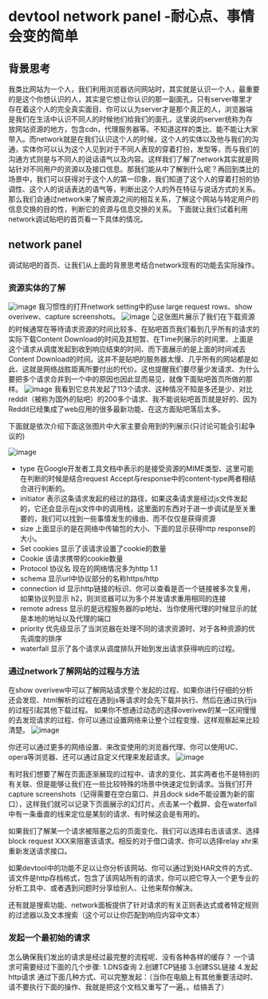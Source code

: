# devtool network panel -耐心点、事情会变的简单

## 背景思考
我类比网站为一个人，我们利用浏览器访问网站时，其实就是认识一个人，最重要的是这个你想认识的人，其实是它想让你认识的那一副面孔，只有server哪里才存在着这个人的完全真实面目、你可以认为server才是那个真正的人，浏览器端是我们在生活中认识不同人的时候他们给我们的面孔，这里说的server统称为存放网站资源的地方，包含cdn，代理服务器等。不知道这样的类比、能不能让大家带入。而network就是在我们认识这个人的时候，这个人的实体以及他与我们的沟通，实体你可以认为这个人见到对于不同人表现的穿着打扮，发型等，而与我们的沟通方式则是与不同人的说话语气以及内容。这样我们了解了network其实就是网站针对不同用户的资源以及接口信息。那我们能从中了解到什么呢？再回到类比的场景中，我们可以获得对于这个人的第一印象，我们知道了这个人的穿着打扮的协调性、这个人的说话表达的语气等，判断出这个人的外在特征与说话方式的关系。那么我们会通过network来了解资源之间的相互关系，了解这个网站与特定用户的信息交换的目的性，判断它的资源与信息交换的关系。
下面就让我们试着利用network调试贴吧的首页看一下具体的情况。

## network panel
调试贴吧的首页、让我们从上面的背景思考结合network现有的功能去实际操作。
### 资源实体的了解
![image](https://user-images.githubusercontent.com/62834754/132018276-880ed28a-004b-4f1c-9b5d-8f17f9bed610.png)
我习惯性的打开network setting中的use large request rows、show overivew、capture screenshots。
![image](https://user-images.githubusercontent.com/62834754/132020712-1a34fdc6-bcd1-428f-9a53-524df7f37e16.png)
👆这张图片展示了我们在下载资源的时候通常在等待请求资源的时间比较多、在贴吧首页我们看到几乎所有的请求的实际下载Content Download的时间及其短暂、在Time列展示的时间里、上面是这个请求从调度发起到收到响应结束的时间、而下面展示的是上面的时间减去Content Download的时间。这并不是贴吧的服务器太慢、几乎所有的网站都是如此、这就是网络战胜距离所要付出的代价。这也提醒我们要尽量少发请求、为什么要把多个请求合并到一个中的原因也因此显而易见，就像下面贴吧首页所做的那样。
![image](https://user-images.githubusercontent.com/62834754/132021970-1493865a-8828-4baa-825c-2a9ac7ee2cce.png)
我看到它总共发起了113个请求、这种情况不知是多还是少、对比reddit（被称为国外的贴吧）的200多个请求、我不能说贴吧首页就是好的、因为Reddit已经集成了web应用的很多最新功能、在这方面贴吧落后太多。

下面就是依次介绍下面这张图片中大家主要会用到的列展示(只讨论可能会引起争议的)

![image](https://user-images.githubusercontent.com/62834754/132024391-54e11307-57b9-403f-9194-c31aaef7e2f6.png)
- type 在Google开发者工具文档中表示的是接受资源的MIME类型、这里可能在判断的时候是结合request Accept与response中的content-type两者相结合进行判断的。
- initiator 表示这条请求发起的经过的路径，如果这条请求是经过js文件发起的，它还会显示在js文件中的调用栈，这里面的东西对于进一步调试是至关重要的，我们可以找到一些事情发生的缘由、而不仅仅是获得资源
- size 上面显示的是在网络中传输包的大小、下面的显示获得http response的大小。
- Set cookies 显示了该请求设置了cookie的数量
- Cookie 该请求携带的cookie数量
- Protocol 协议名 现在的网络情况多为http 1.1 
- schema 显示url中协议部分的名称https/http
- connection id 显示http链接的标识、你可以查看是否一个链接被多次复用，如果协议列显示 h2，则浏览器可以为多个并发请求重用相同的连接
- remote adress 显示的是远程服务器的ip地址、当你使用代理的时候显示的就是本地的地址以及代理的端口
- priority 优先级显示了当浏览器在处理不同的请求资源时、对于各种资源的优先调度的排序
- waterfall 显示了各个请求从调度排队开始到发出请求获得响应的过程。

### 通过network了解网站的过程与方法

在show overivew中可以了解网站请求整个发起的过程、如果你进行仔细的分析还会发现、html解析的过程在遇到js等请求时会先下载并执行、然后在通过执行js的过程引起其他下载过程。
如果你不想通过动态的选择overivew的某一区间慢慢的去发现请求的过程、你可以通过设置网络来让整个过程变慢、这样观察起来比较清楚。
![image](https://user-images.githubusercontent.com/62834754/132079594-a2ce11db-5bda-451b-8fe7-4b2ab6b86dd6.png)

你还可以通过更多的网络设置、来改变使用的浏览器代理、你可以使用UC、opera等浏览器、还可以通过自定义代理来发起请求。
![image](https://user-images.githubusercontent.com/62834754/132079668-e9a9e379-c296-4389-bb06-a67f59116015.png)

有时我们想要了解在页面逐渐展现的过程中、请求的变化、其实两者也不是特别的有关联、但是能够让我们在一些比较特殊的场景中快速定位到请求。当我们打开capture screenshots（记得需要在空白窗口、并且dock side不能设置为新的窗口），这样我们就可以记录下页面展示的幻灯片。点击某一个截屏、会在waterfall中有一条垂直的线来定位是某刻的请求、有时候这会是有用的。

如果我们了解某一个请求被阻塞之后的页面变化、我们可以选择右击该请求、选择block request XXX来阻塞该请求。相反的对于借口请求、你可以选择relay xhr来重新发送请求接口。

如果devtool中的功能不足以让你分析该网站、你可以通过到处HAR文件的方式、该文件是http存档格式，包含了该网站所有的请求，你可以把它导入一个更专业的分析工具中、或者遇到问题时分享给别人、让他来帮你解决。

还有就是搜索功能、network面板提供了针对请求的有关正则表达式或者特定规则的过滤器以及文本搜索（这个可以让你匹配到响应内容中文本）

### 发起一个最初始的请求

怎么确保我们发出的请求是经过最完整的流程呢、没有各种各样的缓存？
一个请求可需要经过下面的几个步骤:
1.DNS查询
2.创建TCP链接
3.创建SSL链接
4.发起http请求
通过下面几种方式、可以完整发起：（当你在电脑上有其他重要活动时、请不要执行下面的操作、我就是把这个文档又重写了一遍。。给搞丢了）

